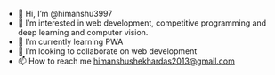 - 👋 Hi, I’m @himanshu3997
- 👀 I’m interested in web development, competitive programming and deep learning and computer vision.
- 🌱 I’m currently learning PWA
- 💞️ I’m looking to collaborate on web development
- 📫 How to reach me himanshushekhardas2013@gmail.com

<!---
himanshu3997/himanshu3997 is a ✨ special ✨ repository because its `README.md` (this file) appears on your GitHub profile.
You can click the Preview link to take a look at your changes.
--->
